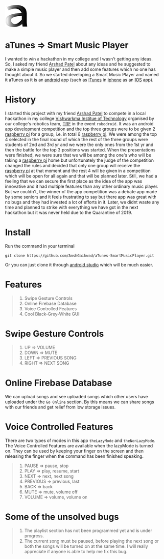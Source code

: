 ![App Logo](https://github.com/AnshGaikwad/aTunes-SmartMusicPlayer/blob/master/app/src/main/res/drawable/logoa.png)
# aTunes => Smart Music Player
I wanted to win a hackathon in my college and I wasn't getting any ideas. So, I asked my friend [Arshad Patel](https://github.com/arshadpatel2001) about any ideas and he suggested to make a simple music player and then add some features which no one has thought about it. So we started developing a Smart Music Player and named it aTunes as it is an [android](https://www.android.com/intl/en_in/) app (such as [iTunes](https://www.apple.com/in/itunes/) in [iphone](https://www.apple.com/in/iphone/) as an [IOS](https://www.apple.com/in/ios/ios-13/) app).
# History
I started this project with my friend [Arshad Patel](https://github.com/arshadpatel2001) to compete in a local hackathon in my college [Vishwarkma Institue of Technology](http://www.vit.edu/) organised by our college's robotics team, [TRF](https://vitpunerobotics.com/) in the event `robodroid`. It was an android app development competition and the top three groups were to be given 2 [raspberry pi](https://www.raspberrypi.org/) for a group, i.e. in total 6 [raspberry pi](https://www.raspberrypi.org/). We were among the top 4 selected in the final round of which the rest of the three groups were students of 2nd and 3rd yr and we were the only ones from the 1st yr and then the battle for the top 3 positions was started. When the presentations were finished, we were sure that we will be among the one's who will be taking a [raspberry pi](https://www.raspberrypi.org/) home but unfortunately the judge of the competition changed the rules and decided that only one group will receive the [raspberry pi](https://www.raspberrypi.org/) at that moment and the rest 4 will be given in a competition which will be open for all again and that will be planned later. Still, we had a feeling that we can secure the first place as the idea of the app was innovative and it had multiple features than any other ordinary music player. But we couldn't, the winner of the app competition was a debate app made by some seniors and it feels frustrating to say but there app was great with no bugs and they had invested a lot of efforts in it. Later, we didnt waste any time and planned to strike with everything we have got in the next hackathon but it was never held due to the Quarantine of 2019. 
# Install
Run the command in your terminal
```
git clone https://github.com/AnshGaikwad/aTunes-SmartMusicPlayer.git
```
Or you can just clone it through [android studio](https://developer.android.com/studio) which will be much easier.
# Features
> 1. Swipe Gesture Controls
> 2. Online Firebase Database
> 3. Voice Controlled Features
> 4. Cool Black-Grey-White GUI
# Swipe Gesture Controls
> 1. UP => VOLUME  
> 2. DOWN => MUTE  
> 3. LEFT => PREVIOUS SONG  
> 4. RIGHT => NEXT SONG  
# Online Firebase Database
We can upload songs and see uploaded songs which other users have uploaded under the `Go Online` section. By this means we can share songs with our friends and get relief from low storage issues.
# Voice Controlled Features
There are two types of modes in this app `theLazyMode` and `theNonLazyMode`. The Voice Controlled Features are available when the lazyMode is turned on. They can be used by keeping your finger on the screen and then releasing the finger when the command has been finished speaking.
> 1. PAUSE => pause, stop
> 2. PLAY => play, resume, start
> 3. NEXT => next, next song
> 4. PREVIOUS => previous, last
> 5. BACK => back
> 6. MUTE => mute, volume off
> 7. VOLUME => volume, volume on 
# Some of the unsolved bugs
> 1. The playlist section has not been programmed yet and is under progress.
> 2. The current song must be paused, before playing the next song or both the songs will be turned on at the same time. I will really appreciate if anyone is able to help me fix this bug.
